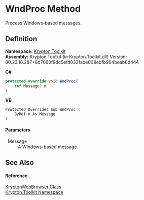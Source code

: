 # WndProc Method


Process Windows-based messages.



## Definition
**Namespace:** <a href="79d2eac2-21f4-54ff-7552-b20c33c30600.md">Krypton.Toolkit</a>  
**Assembly:** Krypton.Toolkit (in Krypton.Toolkit.dll) Version: 80.23.10.287+8d7660f9dc5efd033fabe008ebfb904beab6d444

**C#**
``` C#
protected override void WndProc(
	ref Message? m
)
```
**VB**
``` VB
Protected Overrides Sub WndProc ( 
	ByRef m As Message
)
```



#### Parameters
<dl><dt>  Message</dt><dd>A Windows-based message.</dd></dl>

## See Also


#### Reference
<a href="35b05021-a129-1883-655d-172a72ac1c32.md">KryptonWebBrowser Class</a>  
<a href="79d2eac2-21f4-54ff-7552-b20c33c30600.md">Krypton.Toolkit Namespace</a>  
